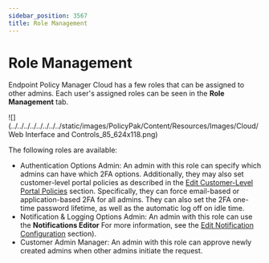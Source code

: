 ```yaml
---
sidebar_position: 3567
title: Role Management
---
```


# Role Management

Endpoint Policy Manager Cloud has a few roles that can be assigned to other admins. Each user's assigned roles can be seen in the **Role Management** tab.

![](../../../../../../../../static/images/PolicyPak/Content/Resources/Images/Cloud/Web Interface and Controls_85_624x118.png)

The following roles are available:

* Authentication Options Admin: An admin with this role can specify which admins can have which 2FA options. Additionally, they may also set customer-level portal policies as described in the [Edit Customer-Level Portal Policies](../EditCustomerLevelPortalPolicies "Edit Customer-Level Portal Policies") section. Specifically, they can force email-based or application-based 2FA for all admins. They can also set the 2FA one-time password lifetime, as well as the automatic log off on idle time.
* Notification & Logging Options Admin: An admin with this role can use the **Notifications Editor** For more information, see the [Edit Notification Configuration](../EditNotificationConfiguration "Edit Notification Configuration") section).
* Customer Admin Manager: An admin with this role can approve newly created admins when other admins initiate the request.